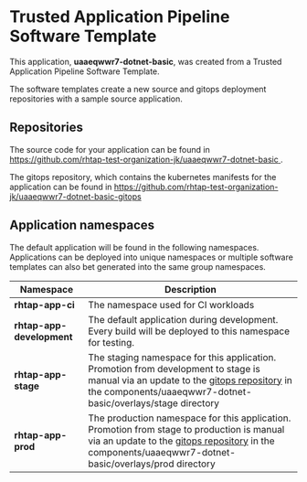 # Trusted Application Pipeline Software Template

This application, **uaaeqwwr7-dotnet-basic**, was created from a Trusted Application Pipeline Software Template.

The software templates create a new source and gitops deployment repositories with a sample source application. 

## Repositories

The source code for your application can be found in [https://github.com/rhtap-test-organization-jk/uaaeqwwr7-dotnet-basic ](https://github.com/rhtap-test-organization-jk/uaaeqwwr7-dotnet-basic ).
 
The gitops repository, which contains the kubernetes manifests for the application can be found in 
[https://github.com/rhtap-test-organization-jk/uaaeqwwr7-dotnet-basic-gitops ](https://github.com/rhtap-test-organization-jk/uaaeqwwr7-dotnet-basic-gitops ) 

## Application namespaces 

The default application will be found in the following namespaces. Applications can be deployed into unique namespaces or multiple software templates can also bet generated into the same group namespaces.  

|  Namespace   |  Description   |  
| -------- | -------- |
| **rhtap-app-ci** | The namespace used for CI workloads |
| **rhtap-app-development** | The default application during development. Every build will be deployed to this namespace for testing. |
| **rhtap-app-stage** | The staging namespace for this application. Promotion from development to stage is manual via an update to the [gitops repository](https://github.com/rhtap-test-organization-jk/uaaeqwwr7-dotnet-basic-gitops ) in the components/uaaeqwwr7-dotnet-basic/overlays/stage directory |
| **rhtap-app-prod** | The production namespace for this application. Promotion from stage to production is manual via an update to the [gitops repository](https://github.com/rhtap-test-organization-jk/uaaeqwwr7-dotnet-basic-gitops ) in the components/uaaeqwwr7-dotnet-basic/overlays/prod directory |